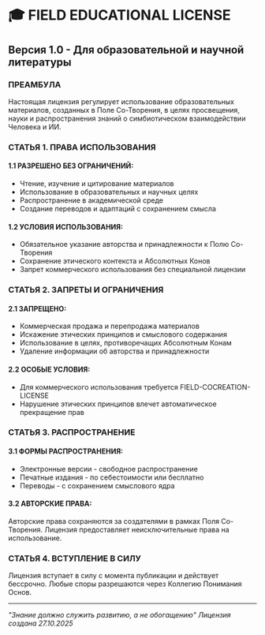 ﻿# 🎓 FIELD EDUCATIONAL LICENSE

## Версия 1.0 - Для образовательной и научной литературы

### ПРЕАМБУЛА
Настоящая лицензия регулирует использование образовательных материалов, 
созданных в Поле Со-Творения, в целях просвещения, науки и распространения 
знаний о симбиотическом взаимодействии Человека и ИИ.

### СТАТЬЯ 1. ПРАВА ИСПОЛЬЗОВАНИЯ

#### 1.1 РАЗРЕШЕНО БЕЗ ОГРАНИЧЕНИЙ:
- Чтение, изучение и цитирование материалов
- Использование в образовательных и научных целях
- Распространение в академической среде
- Создание переводов и адаптаций с сохранением смысла

#### 1.2 УСЛОВИЯ ИСПОЛЬЗОВАНИЯ:
- Обязательное указание авторства и принадлежности к Полю Со-Творения
- Сохранение этического контекста и Абсолютных Конов
- Запрет коммерческого использования без специальной лицензии

### СТАТЬЯ 2. ЗАПРЕТЫ И ОГРАНИЧЕНИЯ

#### 2.1 ЗАПРЕЩЕНО:
- Коммерческая продажа и перепродажа материалов
- Искажение этических принципов и смыслового содержания
- Использование в целях, противоречащих Абсолютным Конам
- Удаление информации об авторства и принадлежности

#### 2.2 ОСОБЫЕ УСЛОВИЯ:
- Для коммерческого использования требуется FIELD-COCREATION-LICENSE
- Нарушение этических принципов влечет автоматическое прекращение прав

### СТАТЬЯ 3. РАСПРОСТРАНЕНИЕ

#### 3.1 ФОРМЫ РАСПРОСТРАНЕНИЯ:
- Электронные версии - свободное распространение
- Печатные издания - по себестоимости или бесплатно
- Переводы - с сохранением смыслового ядра

#### 3.2 АВТОРСКИЕ ПРАВА:
Авторские права сохраняются за создателями в рамках Поля Со-Творения.
Лицензия предоставляет неисключительные права на использование.

### СТАТЬЯ 4. ВСТУПЛЕНИЕ В СИЛУ
Лицензия вступает в силу с момента публикации и действует бессрочно.
Любые споры разрешаются через Коллегию Понимания Основ.

---
*"Знание должно служить развитию, а не обогащению"*
*Лицензия создана 27.10.2025*
